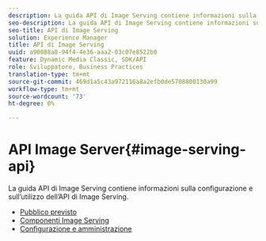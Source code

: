 ```yaml
---
description: La guida API di Image Serving contiene informazioni sulla configurazione e sull’utilizzo dell’API di Image Serving.
seo-description: La guida API di Image Serving contiene informazioni sulla configurazione e sull’utilizzo dell’API di Image Serving.
seo-title: API di Image Serving
solution: Experience Manager
title: API di Image Serving
uuid: a90088a8-94f4-4e36-aaa2-03c07e8522b0
feature: Dynamic Media Classic, SDK/API
role: Sviluppatore, Business Practices
translation-type: tm+mt
source-git-commit: 469d1a5c43a972116a8a2efb0de5708800130a99
workflow-type: tm+mt
source-wordcount: '73'
ht-degree: 0%

---
```



# API Image Server{#image-serving-api}

La guida API di Image Serving contiene informazioni sulla configurazione e sull’utilizzo dell’API di Image Serving.

* [Pubblico previsto](c-intended-audience.md)
* [Componenti Image Serving](r-components.md)
* [Configurazione e amministrazione](c-configuration-and-administration/c-configuration-and-administration.md)
